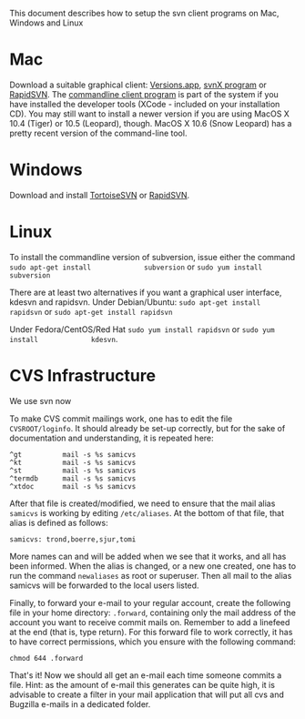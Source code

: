 This document describes how to setup the svn client programs on Mac,
Windows and Linux

Mac
===

Download a suitable graphical client:
[Versions.app](http://versionsapp.com/), [svnX
program](http://www.lachoseinteractive.net/en/community/subversion/svnx/download/)
or
[RapidSVN](http://www.rapidsvn.org/index.php/Documentation#Mac_OS.2FX).
The [commandline client
program](http://homepage.mac.com/martinott/Subversion-1.4.4.pkg.zip) is
part of the system if you have installed the developer tools (XCode -
included on your installation CD). You may still want to install a newer
version if you are using MacOS X 10.4 (Tiger) or 10.5 (Leopard), though.
MacOS X 10.6 (Snow Leopard) has a pretty recent version of the
command-line tool.

Windows
=======

Download and install [TortoiseSVN](http://tortoisesvn.net/downloads) or
[RapidSVN](http://www.rapidsvn.org/index.php/Documentation#Windows).

Linux
=====

To install the commandline version of subversion, issue either the
command `sudo apt-get install             subversion` or
`sudo yum install subversion`

There are at least two alternatives if you want a graphical user
interface, kdesvn and rapidsvn. Under Debian/Ubuntu:
`sudo apt-get install rapidsvn` or `sudo apt-get install rapidsvn`

Under Fedora/CentOS/Red Hat `sudo yum install rapidsvn` or
`sudo yum install             kdesvn`.

CVS Infrastructure
==================

We use svn now

To make CVS commit mailings work, one has to edit the file
`CVSROOT/loginfo`. It should already be set-up correctly, but for the
sake of documentation and understanding, it is repeated here:

    ^gt          mail -s %s samicvs
    ^kt          mail -s %s samicvs
    ^st          mail -s %s samicvs
    ^termdb      mail -s %s samicvs
    ^xtdoc       mail -s %s samicvs

After that file is created/modified, we need to ensure that the mail
alias `samicvs` is working by editing `/etc/aliases`. At the bottom of
that file, that alias is defined as follows:

    samicvs: trond,boerre,sjur,tomi

More names can and will be added when we see that it works, and all has
been informed. When the alias is changed, or a new one created, one has
to run the command `newaliases` as root or superuser. Then all mail to
the alias samicvs will be forwarded to the local users listed.

Finally, to forward your e-mail to your regular account, create the
following file in your home directory: `.forward`, containing only the
mail address of the account you want to receive commit mails on.
Remember to add a linefeed at the end (that is, type return). For this
forward file to work correctly, it has to have correct permissions,
which you ensure with the following command:

    chmod 644 .forward

That's it! Now we should all get an e-mail each time someone commits a
file. Hint: as the amount of e-mail this generates can be quite high, it
is advisable to create a filter in your mail application that will put
all cvs and Bugzilla e-mails in a dedicated folder.
